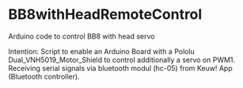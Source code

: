 # BB8withHeadRemoteControl
Arduino code to control BB8 with head servo

Intention:
Script to enable an Arduino Board with a Pololu Dual_VNH5019_Motor_Shield to control additionally a servo on PWM1.
Receiving serial signals via bluetooth modul (hc-05) from Keuw! App (Bluetooth controller).

